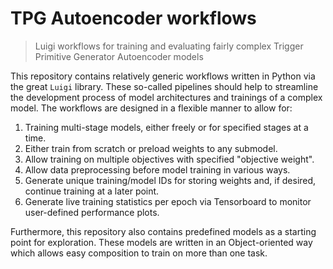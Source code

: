 # TPG Autoencoder workflows
> Luigi workflows for training and evaluating fairly complex Trigger Primitive Generator Autoencoder models

This repository contains relatively generic workflows written in Python via the great `Luigi` library. These so-called pipelines should help to streamline the development process of model architectures and trainings of a complex model. The workflows are designed in a flexible manner to allow for:

1. Training multi-stage models, either freely or for specified stages at a time.
2. Either train from scratch or preload weights to any submodel.
3. Allow training on multiple objectives with specified "objective weight".
4. Allow data preprocessing before model training in various ways.
5. Generate unique training/model IDs for storing weights and, if desired, continue training at a later point.
6. Generate live training statistics per epoch via Tensorboard to monitor user-defined performance plots.

Furthermore, this repository also contains predefined models as a starting point for exploration. These models are written in an Object-oriented way which allows easy composition to train on more than one task.
